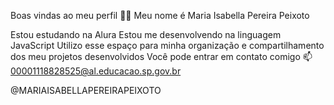 Boas vindas ao meu perfil 💙💙
Meu nome é Maria Isabella Pereira Peixoto

Estou estudando na Alura
Estou me desenvolvendo na linguagem JavaScript
Utilizo esse espaço para minha organização e compartilhamento dos meu projetos desenvolvidos
Você pode entrar em contato comigo 📫
00001118828525@al.educacao.sp.gov.br

@MARIAISABELLAPEREIRAPEIXOTO

